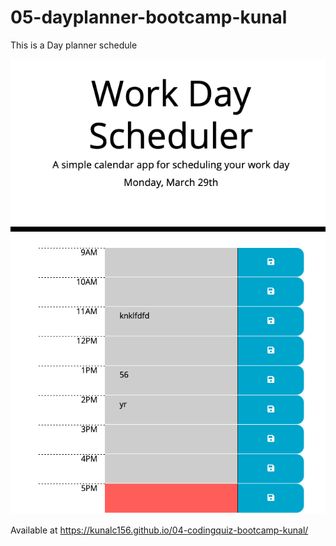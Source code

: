 # 05-dayplanner-bootcamp-kunal

This is a Day planner schedule

![Alt text](assets/images/s1.png?raw=true "Screenshot 1")

Available at
https://kunalc156.github.io/04-codingquiz-bootcamp-kunal/
